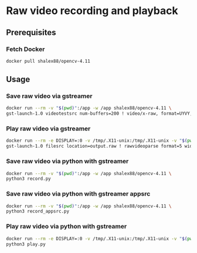# Raw video recording and playback

## Prerequisites

### Fetch Docker

```bash
docker pull shalex88/opencv-4.11
```

## Usage

### Save raw video via gstreamer

```bash
docker run --rm -v "$(pwd)":/app -w /app shalex88/opencv-4.11 \
gst-launch-1.0 videotestsrc num-buffers=200 ! video/x-raw, format=UYVY, width=640, height=480,framerate=25/1 ! filesink location=output.raw
```

### Play raw video via gstreamer

```bash
docker run --rm -e DISPLAY=:0 -v /tmp/.X11-unix:/tmp/.X11-unix -v "$(pwd)":/app -w /app shalex88/opencv-4.11 \
gst-launch-1.0 filesrc location=output.raw ! rawvideoparse format=5 width=640 height=480 framerate=25/1  ! autovideosink
```

### Save raw video via python with gstreamer

```bash
docker run --rm -v "$(pwd)":/app -w /app shalex88/opencv-4.11 \
python3 record.py
```

### Save raw video via python with gstreamer appsrc

```bash
docker run --rm -v "$(pwd)":/app -w /app shalex88/opencv-4.11 \
python3 record_appsrc.py
```

### Play raw video via python with gstreamer

```bash
docker run --rm -e DISPLAY=:0 -v /tmp/.X11-unix:/tmp/.X11-unix -v "$(pwd)":/app -w /app shalex88/opencv-4.11 \
python3 play.py
```